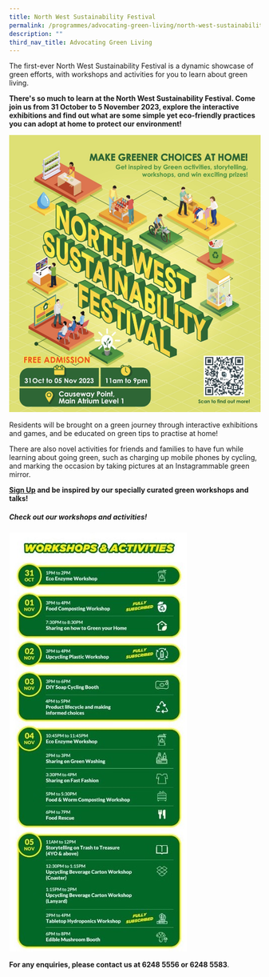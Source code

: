 ```yaml
---
title: North West Sustainability Festival
permalink: /programmes/advocating-green-living/north-west-sustainability-festival/
description: ""
third_nav_title: Advocating Green Living
---
```

The first-ever North West Sustainability Festival is a dynamic showcase of green efforts, with workshops and activities for you to learn about green living.

**There's so much to learn at the North West Sustainability Festival. Come join us from 31 October to 5 November 2023, explore the interactive exhibitions and find out what are some simple yet eco-friendly practices you can adopt at home to protect our environment!**

![](/images/img_2652.jpg)

Residents will be brought on a green journey through interactive exhibitions and games, and be educated on green tips to practise at home!

There are also novel activities for friends and families to have fun while learning about going green, such as charging up mobile phones by cycling, and marking the occasion by taking pictures at an Instagrammable green mirror.

**[Sign Up](https://go.gov.sg/nwsfreg) and be inspired by our specially curated green workshops and talks!**

##### **Check out our workshops and activities!**

![](/images/Programmes/Green%20Living/workshops3.jpg)

**For any enquiries, please contact us at 6248 5556 or 6248 5583**.